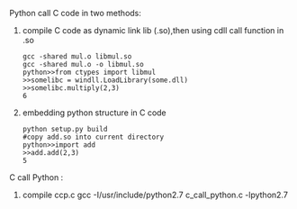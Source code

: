 Python call C code in two methods:

1. compile C code as dynamic link lib (.so),then using cdll call function in .so
	```
	gcc -shared mul.o libmul.so
	gcc -shared mul.o -o libmul.so
	python>>from ctypes import libmul 
	>>somelibc = windll.LoadLibrary(some.dll) 
	>>somelibc.multiply(2,3)
	6
	```

2. embedding python structure in C code
	```
	python setup.py build
	#copy add.so into current directory
	python>>import add
	>>add.add(2,3)
	5
	```

C call Python :
1. compile ccp.c
	gcc -I/usr/include/python2.7 c_call_python.c -lpython2.7